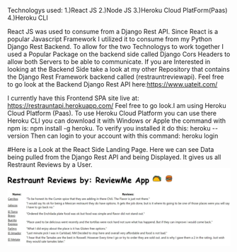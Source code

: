Technologys used:
1.)React JS
2.)Node JS
3.)Heroku Cloud PlatForm(Paas)
4.)Heroku CLI



React JS was used to consume from a Django Rest API. Since React is a popular Javascript Framework I utilized it to consume from my Python Django Rest Backend.
To allow for the two Technologys to work together I used a Popular Package on the backend side called Django Cors Headers to allow both Servers to be able to communicate.
If you are Interested in looking at the Backend Side take a look at my other Repository that contains the Django Rest Framework backend called (restrauntreviewapi).
Feel free to go look at the Backend Django Rest API here:https://www.uateit.com/

I currently have this Frontend SPA site live at: https://restrauntapi.herokuapp.com/
Feel free to go look.I am using Heroku Cloud Platform (Paas).
To use Heroku Cloud Platform you can use there Heroku CLI you can download it with Windows or Apple the command with npm is: npm install -g heroku.
To verify you installed it do this: heroku --version
Then can login to your account with this command: heroku login

#Here is a Look at the React Side Landing Page. Here we can see Data being pulled from the Django Rest API and being Displayed. It gives us all Restraunt Reviews by a User.
![Alt text](reactfrontend.JPG?raw=true)
